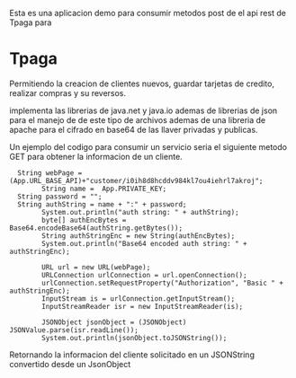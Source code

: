 Esta es una aplicacion demo para consumir metodos post de el api rest de Tpaga para

# Tpaga

Permitiendo la creacion de clientes nuevos, guardar tarjetas de credito, realizar compras y su reversos.

implementa las librerias de java.net y java.io ademas de librerias de json para el manejo de de este tipo de archivos ademas de una libreria de apache para el cifrado en base64 de las llaver privadas y publicas.

Un ejemplo del codigo para consumir un servicio seria el siguiente metodo GET para obtener la informacion de un cliente.


			
      String webPage = (App.URL_BASE_API)+"customer/i0ih8d8hcddv984kl7ou4iehrl7akroj";
			String name =  App.PRIVATE_KEY;
      String password = "";
      String authString = name + ":" + password;
			System.out.println("auth string: " + authString);
			byte[] authEncBytes = Base64.encodeBase64(authString.getBytes());
			String authStringEnc = new String(authEncBytes);
			System.out.println("Base64 encoded auth string: " + authStringEnc);

			URL url = new URL(webPage);
			URLConnection urlConnection = url.openConnection();
			urlConnection.setRequestProperty("Authorization", "Basic " + authStringEnc);
			InputStream is = urlConnection.getInputStream();
			InputStreamReader isr = new InputStreamReader(is);

			JSONObject jsonObject = (JSONObject) JSONValue.parse(isr.readLine());
			System.out.println(jsonObject.toJSONString());

Retornando la informacion del cliente solicitado en un JSONString convertido desde un JsonObject
